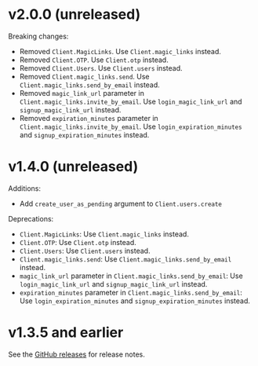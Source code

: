 # v2.0.0 (unreleased)

Breaking changes:
* Removed `Client.MagicLinks`. Use `Client.magic_links` instead.
* Removed `Client.OTP`. Use `Client.otp` instead.
* Removed `Client.Users`. Use `Client.users` instead.
* Removed `Client.magic_links.send`. Use `Client.magic_links.send_by_email` instead.
* Removed `magic_link_url` parameter in `Client.magic_links.invite_by_email`. Use `login_magic_link_url` and `signup_magic_link_url` instead.
* Removed `expiration_minutes` parameter in `Client.magic_links.invite_by_email`. Use `login_expiration_minutes` and `signup_expiration_minutes` instead.

# v1.4.0 (unreleased)

Additions:
* Add `create_user_as_pending` argument to `Client.users.create`

Deprecations:
* `Client.MagicLinks`: Use `Client.magic_links` instead.
* `Client.OTP`: Use `Client.otp` instead.
* `Client.Users`: Use `Client.users` instead.
* `Client.magic_links.send`: Use `Client.magic_links.send_by_email` instead.
* `magic_link_url` parameter in `Client.magic_links.send_by_email`: Use `login_magic_link_url` and `signup_magic_link_url` instead.
* `expiration_minutes` parameter in `Client.magic_links.send_by_email`: Use `login_expiration_minutes` and `signup_expiration_minutes` instead.

# v1.3.5 and earlier

See the [GitHub releases](https://github.com/stytchauth/stytch-python/releases) for release notes.
